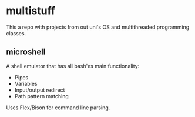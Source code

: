 # multistuff

This a repo with projects from out uni's OS and multithreaded programming classes. 

## microshell

A shell emulator that has all bash'es main functionality:
* Pipes
* Variables
* Input/output redirect
* Path pattern matching

Uses Flex/Bison for command line parsing.
